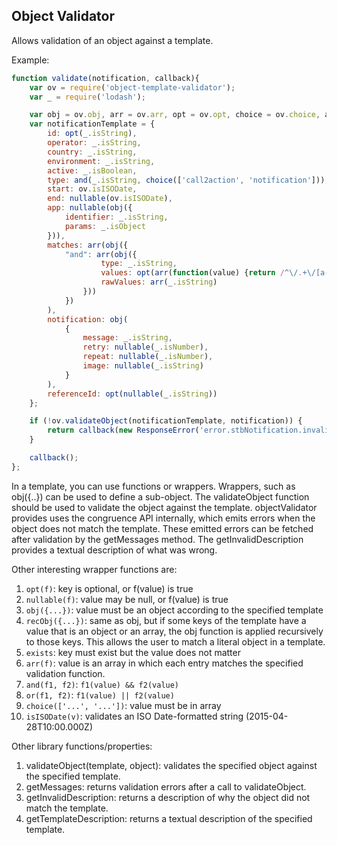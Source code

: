 Object Validator
----------------

Allows validation of an object against a template.


Example:

```javascript
function validate(notification, callback){
    var ov = require('object-template-validator');
    var _ = require('lodash');

    var obj = ov.obj, arr = ov.arr, opt = ov.opt, choice = ov.choice, and = ov.and, nullable = ov.nullable;
    var notificationTemplate = {
        id: opt(_.isString),
        operator: _.isString,
        country: _.isString,
        environment: _.isString,
        active: _.isBoolean,
        type: and(_.isString, choice(['call2action', 'notification'])),
        start: ov.isISODate,
        end: nullable(ov.isISODate),
        app: nullable(obj({
            identifier: _.isString,
            params: _.isObject
        })),
        matches: arr(obj({
            "and": arr(obj({
                    type: _.isString,
                    values: opt(arr(function(value) {return /^\/.+\/[a-z]*$/.test(value)})),
                    rawValues: arr(_.isString)
                }))
            })
        ),
        notification: obj(
            {
                message: _.isString,
                retry: nullable(_.isNumber),
                repeat: nullable(_.isNumber),
                image: nullable(_.isString)
            }
        ),
        referenceId: opt(nullable(_.isString))
    };

    if (!ov.validateObject(notificationTemplate, notification)) {
        return callback(new ResponseError('error.stbNotification.invalid', 'objectStructureMismatch: ' + ov.getInvalidDescription()));
    }

    callback();
};
```

In a template, you can use functions or wrappers. Wrappers, such as obj({..}) can be used to define a sub-object. The
validateObject function should be used to validate the object against the template. objectValidator provides uses the
congruence API internally, which emits errors when the object does not match the template. These emitted errors can be
fetched after validation by the getMessages method. The getInvalidDescription provides a textual description of what
was wrong.

Other interesting wrapper functions are:

1. `opt(f)`: key is optional, or f(value) is true
2. `nullable(f)`: value may be null, or f(value) is true
3. `obj({...})`: value must be an object according to the specified template
4. `recObj({...})`: same as obj, but if some keys of the template have a value that is an object or an array, the obj function is applied recursively to those keys. This allows the user to match a literal object in a template.
5. `exists`: key must exist but the value does not matter
6. `arr(f)`: value is an array in which each entry matches the specified validation function.
7. `and(f1, f2)`: `f1(value) && f2(value)`
8. `or(f1, f2)`: `f1(value) || f2(value)`
9. `choice(['...', '...'])`: value must be in array
10. `isISODate(v)`: validates an ISO Date-formatted string (2015-04-28T10:00.000Z)

Other library functions/properties:

1. validateObject(template, object): validates the specified object against the specified template.
2. getMessages: returns validation errors after a call to validateObject.
3. getInvalidDescription: returns a description of why the object did not match the template.
4. getTemplateDescription: returns a textual description of the specified template.

